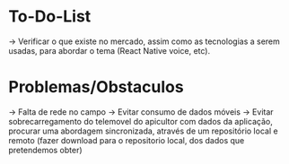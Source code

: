 # To-Do-List
-> Verificar o que existe no mercado, assim como as tecnologias a serem usadas, para abordar o 
tema (React Native voice, etc).

# Problemas/Obstaculos
-> Falta de rede no campo
-> Evitar consumo de dados móveis
-> Evitar sobrecarregamento do telemovel do apicultor com dados da aplicação, procurar uma 
abordagem sincronizada, através de um repositório local e remoto (fazer download para o repositorio
local, dos dados que pretendemos obter)

